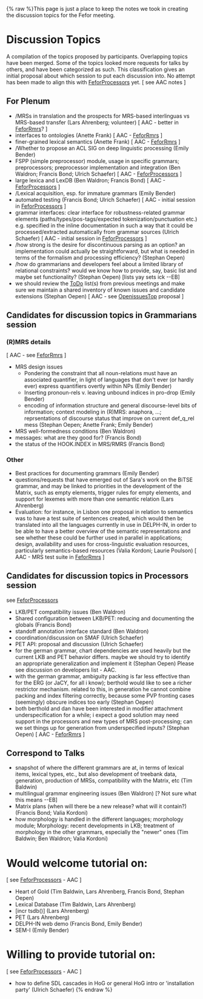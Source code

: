 {% raw %}This page is just a place to keep the notes we took in creating the
discussion topics for the Fefor meeting.

# Discussion Topics

A compilation of the topics proposed by participants. Overlapping topics
have been merged. Some of the topics looked more requests for talks by
others, and have been categorized as such. This classification gives an
initial proposal about which session to put each discussion into. No
attempt has been made to align this with
[FeforProcessors](https://delph-in.github.io/docs/summits/FeforProcessors) yet. \[ see AAC notes \]

## For Plenum

- /MRSs in translation and the prospects for MRS-based interlinguas vs
MRS-based transfer (Lars Ahrenberg; volunteer) \[ AAC - better in
[FeforRmrs](https://delph-in.github.io/docs/summits/FeforRmrs)? \]
- interfaces to ontologies (Anette Frank) \[ AAC -
[FeforRmrs](https://delph-in.github.io/docs/summits/FeforRmrs) \]
- finer-grained lexical semantics (Anette Frank) \[ AAC -
[FeforRmrs](https://delph-in.github.io/docs/summits/FeforRmrs) \]
- /Whether to propose an ACL SIG on deep linguistic processing (Emily
Bender)
- FSPP (simple preprocessor) module, usage in specific grammars;
preprocessors; preprocessor implementation and integration (Ben
Waldron; Francis Bond; Ulrich Schaefer) \[ AAC -
[FeforProcessors](https://delph-in.github.io/docs/summits/FeforProcessors) \]
- large lexica and LexDB (Ben Waldron; Francis Bond) \[ AAC -
[FeforProcessors](https://delph-in.github.io/docs/summits/FeforProcessors) \]
- /Lexical acquisition, esp. for immature grammars (Emily Bender)
- automated testing (Francis Bond; Ulrich Schaefer) \[ AAC - initial
session in [FeforProcessors](https://delph-in.github.io/docs/summits/FeforProcessors) \]
- grammar interfaces: clear interface for robustness-related grammar
elements (paths/types/pos-tags/expected tokenization/punctuation
etc.) e.g. specified in the inline documentation in such a way that
it could be processed/extracted automatically from grammar sources
(Ulrich Schaefer) \[ AAC - initial session in
[FeforProcessors](https://delph-in.github.io/docs/summits/FeforProcessors) \]
- /how strong is the desire for discontinuous parsing as an option? an
implementation could actually be straightforward, but what is needed
in terms of the formalism and processing efficiency? (Stephan Oepen)
- /how do grammarians and developers feel about a limited library of
relational constraints? would we know how to provide, say, basic
list and maybe set functionality? (Stephan Oepen) \[lists yay sets
ick --EB\]
- we should review the [ToDo](/ToDo) list(s) from previous meetings
and make sure we maintain a shared inventory of known issues and
candidate extensions (Stephan Oepen) \[ AAC - see
[OpenissuesTop](https://delph-in.github.io/docs/summits/OpenissuesTop) proposal \]

## Candidates for discussion topics in Grammarians session

### (R)MRS details

\[ AAC - see [FeforRmrs](https://delph-in.github.io/docs/summits/FeforRmrs) \]

- MRS design issues
  - Pondering the constraint that all noun-relations must have an
associated quantifier, in light of languages that don't ever (or
hardly ever) express quantifiers overtly within NPs (Emily
Bender)
  - Inserting pronoun-rels v. leaving unbound indices in pro-drop
(Emily Bender)
  - encoding of information structure and general discourse-level
bits of information; context modeling in (R)MRS: anaphora, ...;
reprsentations of discourse status that improve on current
def\_q\_rel mess (Stephan Oepen; Anette Frank; Emily Bender)
- MRS well-formedness conditions (Ben Waldron)
- messages: what are they good for? (Francis Bond)
- the status of the HOOK.INDEX in MRS/RMRS (Francis Bond)

### Other

- Best practices for documenting grammars (Emily Bender)
- questions/requests that have emerged out of Sara's work on the BiTSE
grammar, and may be linked to priorities in the development of the
Matrix, such as empty elements, trigger rules for empty elements,
and support for lexemes with more than one semantic relation (Lars
Ahrenberg)
- Evaluation: for instance, in Lisbon one proposal in relation to
semantics was to have a test suite of sentences created, which would
then be translated into all the languages currently in use in
DELPH-IN, in order to be able to have a better overview of the
semantic representations and see whether these could be further used
in parallel in applications; design, availability and uses for
cross-linguistic evaluation resources, particularly semantics-based
resources (Valia Kordoni; Laurie Poulson) \[ AAC - MRS test suite in
[FeforRmrs](https://delph-in.github.io/docs/summits/FeforRmrs) \]

## Candidates for discussion topics in Processors session

see [FeforProcessors](https://delph-in.github.io/docs/summits/FeforProcessors)

- LKB/PET compatibility issues (Ben Waldron)
- Shared configuration between LKB/PET: reducing and documenting the
globals (Francis Bond)
- standoff annotation interface standard (Ben Waldron)
- coordination/discussion on SMAF (Ulrich Schaefer)
- PET API: proposal and discussion (Ulrich Schaefer)
- for the german grammar, chart dependencies are used heavily but the
current LKB and PET behavior differs. maybe we should try to
identify an appropriate generalization and implement it (Stephan
Oepen) Please see discussion on developers list - AAC.
- with the german grammar, ambiguity packing is far less effective
than for the ERG (or JaCY, for all i know); berthold would like to
see a richer restrictor mechanism. related to this, in generation he
cannot combine packing and index filtering correctly, because some
PVP fronting cases (seemingly) obscure indices too early (Stephan
Oepen)
- both berthold and dan have been interested in modifier attachment
underspecification for a while; i expect a good solution may need
support in the processors and new types of MRS post-processing; can
we set things up for generation from underspecified inputs? (Stephan
Oepen) \[ AAC - [FeforRmrs](https://delph-in.github.io/docs/summits/FeforRmrs) \]

## Correspond to Talks

- snapshot of where the different grammars are at, in terms of lexical
items, lexical types, etc., but also development of treebank data,
generation, production of MRSs, compatibility with the Matrix, etc
(Tim Baldwin)
- multilingual grammar engineering issues (Ben Waldron) \[? Not sure
what this means --EB\]
- Matrix plans (when will there be a new release? what will it
contain?) (Francis Bond; Valia Kordoni)
- how morphology is handled in the different languages; morphology
module; Morphology: recent developments in LKB; treatment of
morphology in the other grammars, especially the "newer" ones (Tim
Baldwin; Ben Waldron; Valia Kordoni)

# Would welcome tutorial on:

\[ see [FeforProcessors](https://delph-in.github.io/docs/summits/FeforProcessors) - AAC \]

- Heart of Gold (Tim Baldwin, Lars Ahrenberg, Francis Bond, Stephan
Oepen)
- Lexical Database (Tim Baldwin, Lars Ahrenberg)
- \[incr tsdb()\] (Lars Ahrenberg)
- PET (Lars Ahrenberg)
- DELPH-IN web demo (Francis Bond, Emily Bender)
- SEM-I (Emily Bender)

# Willing to provide tutorial on:

\[ see [FeforProcessors](https://delph-in.github.io/docs/summits/FeforProcessors) - AAC \]

- how to define SDL cascades in HoG or general HoG intro or
'installation party' (Ulrich Schaefer)
<update date omitted for speed>{% endraw %}